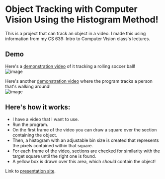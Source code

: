 # Object Tracking with Computer Vision Using the Histogram Method!  

This is a project that can track an object in a video. I made this using 
information from my CS 639: Intro to Computer Vision class's lectures.  

## Demo
Here's a [demonstration video](https://youtu.be/xhE-kyd5_5o) of it tracking
a rolling soccer ball!  
![image](https://github.com/ChristopherGottwaldt/Object_Tracking/assets/91114524/8b899eb7-d870-41d9-b2ce-93281578c71e)  


Here's another [demonstration video](https://youtu.be/HfMzB0gXJWs) where the program
tracks a person that's walking around!  
![image](https://github.com/ChristopherGottwaldt/Object_Tracking/assets/91114524/3a3e66be-18ac-4acd-8a17-4dd9b901d046)




  
## Here's how it works:
- I have a video that I want to use.
- Run the program.
- On the first frame of the video you can draw a square over the section 
containing the object.
- Then, a histogram with an adjustable bin size is created that represents the
pixels contained within that square.
- For each frame of the video, sections are checked for similarity with the
target square until the right one is found.
- A yellow box is drawn over this area, which *should* contain the object!  

Link to [presentation site](https://christophergottwaldt.notion.site/Object-Tracking-Project-8a7a474de6314d91808fc24f46287030).

